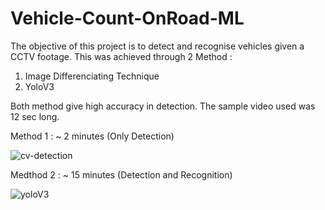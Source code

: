 # Vehicle-Count-OnRoad-ML

The objective of this project is to detect and recognise vehicles given a CCTV footage. This was achieved through 2 Method :

1. Image Differenciating Technique 
2. YoloV3 

Both method give high accuracy in detection. The sample video used was 12 sec long.

Method 1  : ~ 2 minutes (Only Detection)

![cv-detection](https://user-images.githubusercontent.com/14312802/127847280-918d98cc-8f44-4959-afb9-0306302b6bf5.png)


Medthod 2 : ~ 15 minutes (Detection and Recognition)

![yoloV3](https://user-images.githubusercontent.com/14312802/127847323-53390f8e-761e-4284-9772-651cf89f0fc0.png)


